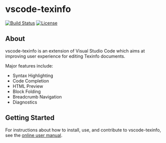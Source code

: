 <!--
  Copyright (C) 2020,2021  CismonX <admin@cismon.net>
  
  Copying and distribution of this file, with or without modification, are
  permitted in any medium without royalty, provided the copyright notice and
  this notice are preserved. This file is offered as-is, without any warranty.
-->

# vscode-texinfo

[![Build Status]][Drone CI] [![License]](LICENSE)

## About

vscode-texinfo is an extension of Visual Studio Code which aims at improving
user experience for editing Texinfo documents.

Major features include:
* Syntax Highlighting
* Code Completion
* HTML Preview
* Block Folding
* Breadcrumb Navigation
* Diagnostics

## Getting Started

For instructions about how to install, use, and contribute to vscode-texinfo,
see the [online user manual].

<!-- Reference Links -->

[Build Status]: https://shields.io/drone/build/CismonX/vscode-texinfo?server=https%3A%2F%2Fdrone.cismon.net
[Drone CI]: https://drone.cismon.net/CismonX/vscode-texinfo
[License]: https://img.shields.io/badge/license-GPL--3.0--or--later-blue.svg
[online user manual]: https://nongnu.org/vscode-texinfo/manual
